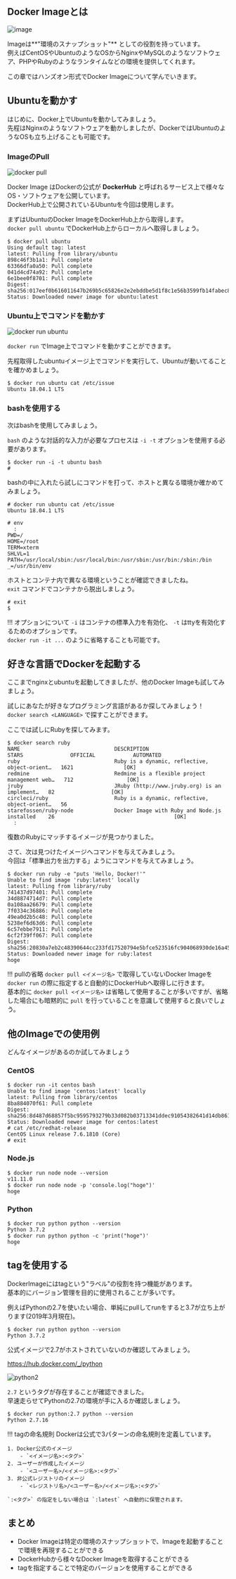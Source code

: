 ## Docker Imageとは
![image](imgs/image.png)

Imageは**"環境のスナップショット"** としての役割を持っています。  
例えばCentOSやUbuntuのようなOSからNginxやMySQLのようなソフトウェア、PHPやRubyのようなランタイムなどの環境を提供してくれます。

この章ではハンズオン形式でDocker Imageについて学んでいきます。

## Ubuntuを動かす
はじめに、Docker上でUbuntuを動かしてみましょう。  
先程はNginxのようなソフトウェアを動かしましたが、DockerではUbuntuのようなOSも立ち上げることも可能です。

### ImageのPull
![docker pull](imgs/docker-pull.png)

Docker Image はDockerの公式が **DockerHub** と呼ばれるサービス上で様々なOS・ソフトウェアを公開しています。  
DockerHub上で公開されているUbuntuを今回は使用します。

まずはUbuntuのDocker ImageをDockerHub上から取得します。  
`docker pull ubuntu` でDockerHub上からローカルへ取得しましょう。

```
$ docker pull ubuntu
Using default tag: latest
latest: Pulling from library/ubuntu
898c46f3b1a1: Pull complete
63366dfa0a50: Pull complete
041d4cd74a92: Pull complete
6e1bee0f8701: Pull complete
Digest: sha256:017eef0b616011647b269b5c65826e2e2ebddbe5d1f8c1e56b3599fb14fabec8
Status: Downloaded newer image for ubuntu:latest
```

### Ubuntu上でコマンドを動かす
![docker run ubuntu](imgs/docker-run-ubuntu.png)

`docker run` でImage上でコマンドを動かすことができます。

先程取得したubuntuイメージ上でコマンドを実行して、Ubuntuが動いてることを確かめましょう。
```
$ docker run ubuntu cat /etc/issue
Ubuntu 18.04.1 LTS
```

### bashを使用する
次はbashを使用してみましょう。

`bash` のような対話的な入力が必要なプロセスは `-i -t` オプションを使用する必要があります。  

```
$ docker run -i -t ubuntu bash
# 
```

bashの中に入れたら試しにコマンドを打って、ホストと異なる環境か確かめてみましょう。

```
# docker run ubuntu cat /etc/issue
Ubuntu 18.04.1 LTS
```

```
# env
  :
PWD=/
HOME=/root
TERM=xterm
SHLVL=1
PATH=/usr/local/sbin:/usr/local/bin:/usr/sbin:/usr/bin:/sbin:/bin
_=/usr/bin/env
```

ホストとコンテナ内で異なる環境ということが確認できましたね。  
`exit` コマンドでコンテナから脱出しましょう。

```
# exit
$
```

!!! オプションについて
    `-i` はコンテナの標準入力を有効化、 `-t` はttyを有効化するためのオプションです。  
    `docker run -it ...` のように省略することも可能です。

## 好きな言語でDockerを起動する
ここまでnginxとubuntuを起動してきましたが、他のDocker Imageも試してみましょう。  

試しにあなたが好きなプログラミング言語があるか探してみましょう！  
`docker search <LANGUAGE>` で探すことができます。

ここでは試しにRubyを探してみます。
```
$ docker search ruby
NAME                              DESCRIPTION                                     STARS               OFFICIAL            AUTOMATED
ruby                              Ruby is a dynamic, reflective, object-orient…   1621                [OK]
redmine                           Redmine is a flexible project management web…   712                 [OK]
jruby                             JRuby (http://www.jruby.org) is an implement…   82                  [OK]
circleci/ruby                     Ruby is a dynamic, reflective, object-orient…   56
starefossen/ruby-node             Docker Image with Ruby and Node.js installed    26                                      [OK]
  :
```

復数のRubyにマッチするイメージが見つかりました。

さて、次は見つけたイメージへコマンドを与えてみましょう。  
今回は「標準出力を出力する」ようにコマンドを与えてみましょう。

```
$ docker run ruby -e "puts 'Hello, Docker!'"
Unable to find image 'ruby:latest' locally
latest: Pulling from library/ruby
741437d97401: Pull complete
34d8874714d7: Pull complete
0a108aa26679: Pull complete
7f0334c36886: Pull complete
49ea0d2b5c48: Pull complete
5238ef6d63d6: Pull complete
6c57ebbe7911: Pull complete
6cf2f39ff067: Pull complete
Digest: sha256:20830a7eb2c48390644cc233fd17520794e5bfce523516fc904068930de16a45
Status: Downloaded newer image for ruby:latest
hoge
```

!!! pullの省略
    `docker pull <イメージ名>` で取得していないDocker Imageを `docker run` の際に指定すると自動的にDockerHubへ取得しに行きます。  
    基本的に `docker pull <イメージ名>` は省略して使用することが多いですが、省略した場合にも暗黙的に `pull` を行っていることを意識して使用すると良いでしょう。

## 他のImageでの使用例
どんなイメージがあるのか試してみましょう

### CentOS
```
$ docker run -it centos bash
Unable to find image 'centos:latest' locally
latest: Pulling from library/centos
8ba884070f61: Pull complete
Digest: sha256:8d487d68857f5bc9595793279b33d082b03713341ddec91054382641d14db861
Status: Downloaded newer image for centos:latest
# cat /etc/redhat-release
CentOS Linux release 7.6.1810 (Core)
# exit
```

### Node.js
```
$ docker run node node --version
v11.11.0
$ docker run node node -p 'console.log("hoge")'
hoge
```

### Python
```
$ docker run python python --version
Python 3.7.2
$ docker run python python -c 'print("hoge")'
hoge
```

## tagを使用する
DockerImageにはtagという"ラベル"の役割を持つ機能があります。  
基本的にバージョン管理を目的に使用されることが多いです。

例えばPythonの2.7を使いたい場合、単純にpullしてrunをすると3.7が立ち上がります(2019年3月現在)。  

```
$ docker run python python --version
Python 3.7.2
```

公式イメージで2.7がホストされていないのか確認してみましょう。  

https://hub.docker.com/_/python

![python2](imgs/python2.png)

`2.7` というタグが存在することが確認できました。  
早速走らせてPythonの2.7の環境が手に入るか確認しましょう。

```
$ docker run python:2.7 python --version
Python 2.7.16
```

!!! tagの命名規則
    Dockerは公式で3パターンの命名規則を定義しています。
    
    1. Docker公式のイメージ
        - `<イメージ名>:<タグ>`
    2. ユーザーが作成したイメージ
        - `<ユーザー名>/<イメージ名>:<タグ>`
    3. 非公式レジストリのイメージ
        - `<レジストリ名>/<ユーザー名>/<イメージ名>:<タグ>`
    
    `:<タグ>` の指定をしない場合は `:latest` へ自動的に保管されます。

## まとめ
- Docker Imageは特定の環境のスナップショットで、Imageを起動することで環境を再現することができる
- DockerHubから様々なDocker Imageを取得することができる
- tagを指定することで特定のバージョンを使用することができる
